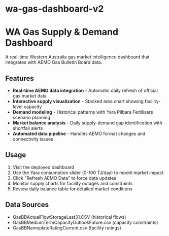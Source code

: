 # wa-gas-dashboard-v2
# WA Gas Supply & Demand Dashboard

A real-time Western Australia gas market intelligence dashboard that integrates with AEMO Gas Bulletin Board data.

## Features

- **Real-time AEMO data integration** - Automatic daily refresh of official gas market data
- **Interactive supply visualization** - Stacked area chart showing facility-level capacity
- **Demand modeling** - Historical patterns with Yara Pilbara Fertilisers scenario planning
- **Market balance analysis** - Daily supply-demand gap identification with shortfall alerts
- **Automated data pipeline** - Handles AEMO format changes and connectivity issues

## Usage

1. Visit the deployed dashboard
2. Use the Yara consumption slider (0-100 TJ/day) to model market impact
3. Click "Refresh AEMO Data" to force data updates
4. Monitor supply charts for facility outages and constraints
5. Review daily balance table for detailed market conditions

## Data Sources

- GasBBActualFlowStorageLast31.CSV (historical flows)
- GasBBMediumTermCapacityOutlookFuture.csv (capacity constraints)
- GasBBNameplateRatingCurrent.csv (facility ratings)
